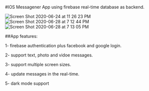 #IOS Messagener App using firebase real-time database as backend.

![Screen Shot 2020-06-24 at 11 26 23 PM](https://user-images.githubusercontent.com/48182243/85624172-29152500-b672-11ea-9d91-23fc8c4d8637.png)      ![Screen Shot 2020-06-28 at 7 12 44 PM](https://user-images.githubusercontent.com/48182243/85952802-629ca780-b974-11ea-9478-73cee8d2511f.png)     ![Screen Shot 2020-06-28 at 7 13 05 PM](https://user-images.githubusercontent.com/48182243/85952771-397c1700-b974-11ea-805a-0a0c9084a52f.png)





##App features:

1- firebase authentication plus facebook and google login.

2- support text, photo and vidoe messages.

3- support multiple screen sizes.

4- update messages in the real-time.

5- dark mode support 
